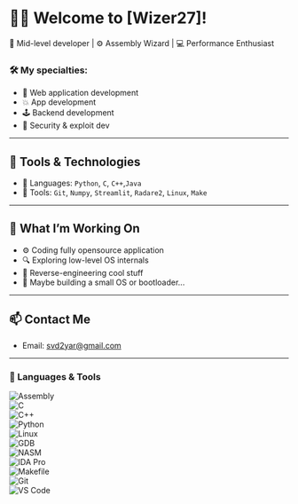 # 👨‍💻 Welcome to [Wizer27]!

🧠 Mid-level developer | ⚙️ Assembly Wizard | 💻 Performance Enthusiast


### 🛠️ My specialties:

- 🧱 Web application development
- 💥 App development
- 🕹️ Backend development
- 🔐 Security & exploit dev

---

## 🧰 Tools & Technologies

- 🧠 Languages: `Python`, `C`, `C++`,`Java`
- 🧰 Tools: `Git`, `Numpy`, `Streamlit`, `Radare2`, `Linux`, `Make`


---

## 🚀 What I’m Working On

- ⚙️ Coding fully opensource application  
- 🔍 Exploring low-level OS internals  
- 🧠 Reverse-engineering cool stuff 
- 🧱 Maybe building a small OS or bootloader...

---

## 📫 Contact Me

- Email: svd2yar@gmail.com

---





### 🧰 Languages & Tools

![Assembly](https://img.shields.io/badge/Assembly-525252?style=for-the-badge&logo=gnuemacs&logoColor=white)  
![C](https://img.shields.io/badge/C-00599C?style=for-the-badge&logo=c&logoColor=white)  
![C++](https://img.shields.io/badge/C++-00599C?style=for-the-badge&logo=cplusplus&logoColor=white)  
![Python](https://img.shields.io/badge/Python-3776AB?style=for-the-badge&logo=python&logoColor=white)  
![Linux](https://img.shields.io/badge/Linux-FCC624?style=for-the-badge&logo=linux&logoColor=black)  
![GDB](https://img.shields.io/badge/GDB-000000?style=for-the-badge&logo=gnu&logoColor=white)  
![NASM](https://img.shields.io/badge/NASM-4B0082?style=for-the-badge&logoColor=white)  
![IDA Pro](https://img.shields.io/badge/IDA--Pro-000000?style=for-the-badge&logo=protonmail&logoColor=white)  
![Makefile](https://img.shields.io/badge/Makefile-3776AB?style=for-the-badge&logo=gnu&logoColor=white)  
![Git](https://img.shields.io/badge/Git-F05032?style=for-the-badge&logo=git&logoColor=white)  
![VS Code](https://img.shields.io/badge/VSCode-007ACC?style=for-the-badge&logo=visual-studio-code&logoColor=white)




<!--
**Wizer27/Wizer27** is a ✨ _special_ ✨ repository because its `README.md` (this file) appears on your GitHub profile.

Here are some ideas to get you started:

- 🌱 I’m currently learning ...
- 👯 I’m looking to collaborate on ...
- 🤔 I’m looking for help with ...
- 💬 Ask me about ...
- 📫 How to reach me: ...
- 😄 Pronouns: ...
- ⚡ Fun fact: ...
-->
